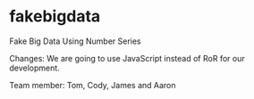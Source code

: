 # fakebigdata
Fake Big Data Using Number Series

Changes: We are going to use JavaScript instead of RoR for our development.

Team member: Tom, Cody, James and Aaron


